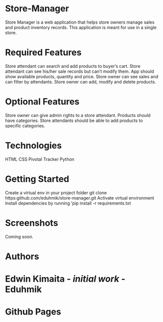 # Store-Manager
Store Manager is a web application that helps store owners manage sales and product inventory records. This application is meant for use in a single store.

# Required Features
Store attendant can search and add products to buyer’s cart.
Store attendant can see his/her sale records but can’t modify them.
App should show available products, quantity and price.
Store owner can see sales and can filter by attendants.
Store owner can add, modify and delete products.

# Optional Features
Store owner can give admin rights to a store attendant.
Products should have categories.
Store attendants should be able to add products to specific categories.

# Technologies
HTML
CSS
Pivotal Tracker
Python

# Getting Started
Create a virtual env in your project folder
git clone https:github.com/eduhmik/store-manager.git
Activate virtual environment
Install dependencies by running 'pip install -r requirements.txt

# Screenshots
Coming soon.

# Authors
# Edwin Kimaita - _initial work_ - Eduhmik

# Github Pages


